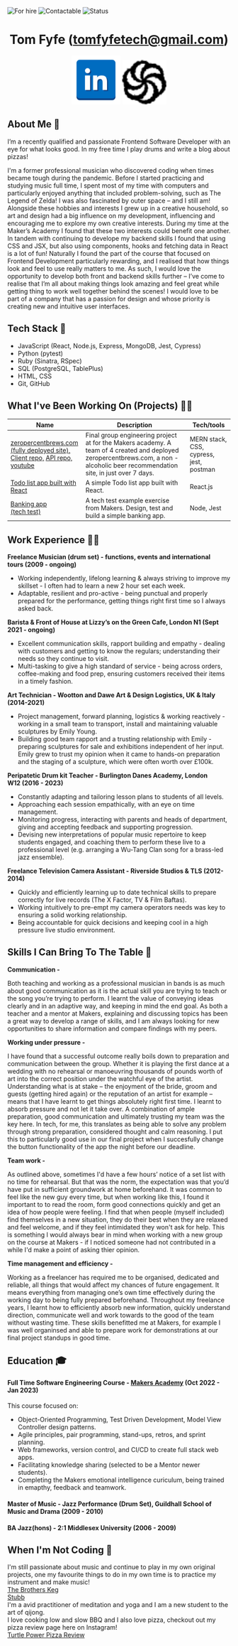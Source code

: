 ![For hire](https://img.shields.io/badge/Available_for_hire-Yes-brightgreen)
![Contactable](https://img.shields.io/badge/Contactable-For_sure-9cf)
![Status](https://img.shields.io/badge/Status-Probably_listening_to_music-ff69b4)

<div align="center">

[//]: # (Testing how to make comments which aren't rendered)

# Tom Fyfe (tomfyfetech@gmail.com) #
 <a href="https://www.linkedin.com/in/tomfyfe"><img src="images/Linkedin.png" width="110" alt="LinkedIn"></a>
 <a href="https://www.codewars.com/users/tomfyfe85"><img src="images/codewars.svg" width="100" alt="Codewars"></a>

</div>
 
 ## <a name="about_me">About Me 👋 </a>
 
I’m a recently qualified and passionate Frontend Software Developer with an eye for what looks good. In my free time I play drums and write a blog about pizzas! 

I'm a former professional musician who discovered coding when times became tough during the pandemic. Before I started practicing and studying music full time, I spent most of my time with computers and particularly enjoyed anything that included problem-solving, such as The Legend of Zelda! I was also fascinated by outer space – and I still am! Alongside these hobbies and interests I grew up in a creative household, so art and design had a big influence on my development, influencing and encouraging me to explore my own creative interests. During my time at the Maker’s Academy I found that these two interests could benefit one another. In tandem with continuing to develope my backend skills I found that using CSS and JSX, but also using components, hooks and fetching data in React is a lot of fun! Naturally I found the part of the course that focused on Frontend Development particularly rewarding, and I realised that how things look and feel to use really matters to me. As such, I would love the opportunity to develop both front and backend skills further – I’ve come to realise that I’m all about making things look amazing and feel great while getting thing to work well together behind the scenes! I would love to be part of a company that has a passion for design and whose priority is creating new and intuitive user interfaces.
 
 ## <a name="tech-stack">Tech Stack 🤖</a> 
- JavaScript (React, Node.js, Express, MongoDB, Jest, Cypress)
- Python (pytest)
- Ruby (Sinatra, RSpec) 
- SQL (PostgreSQL, TablePlus)
- HTML, CSS
- Git, GitHub 

## <a name="projects">What I've Been Working On (Projects) 👨‍💻</a>

| Name          | Description         | Tech/tools        |
| --------------| ----------------   | ----------------- |
| <a href="https://www.zeropercentbrews.com">zeropercentbrews.com <br/>(fully deployed site),</a><br/> <a href="https://github.com/alastair10/ZeroPercentBrews-client">Client repo,</a>                                               <a href="https://github.com/alastair10/ZeroPercentBrews-api">API repo,</a> <a href="https://www.youtube.com/watch?v=FMtE3SbgWtE">youtube</a> |Final group engineering project at for the Makers academy. A team of 4 created and deployed zeropercentbrews.com, a non - alcoholic beer recommendation site, in just over 7 days. |MERN stack, CSS, cypress, jest, postman|
|<a href="https://github.com/tomfyfe85/todo_list_React_js">Todo list app built with React<a/>|A simple Todo list app built with React.|React.js
|<a href="https://github.com/tomfyfe85/bank_tech_test-">Banking app <br/>(tech test)<a/>| A tech test example exercise from Makers. Design, test and build a simple banking app.| Node, Jest

              
## Work Experience 👷‍♂️

**Freelance Musician (drum set) - functions, events and international tours (2009 - ongoing)**   
- Working independently, lifelong learning & always striving to improve my skillset - I often had to learn a new 2 hour set each week. 
- Adaptable, resilient  and pro-active - being punctual and properly prepared for the performance, getting things right first time so I always asked back.    
 
**Barista & Front of House at Lizzy’s on the Green Cafe, London N1 (Sept 2021 - ongoing)**
- Excellent communication skills, rapport building and empathy - dealing with customers and getting to know the regulars; understanding their needs so they continue to visit. 
- Multi-tasking to give a high standard of service - being across orders, coffee-making and food prep, ensuring customers received their items in a timely fashion. 

**Art Technician - Wootton and Dawe Art & Design Logistics, UK & Italy (2014-2021)**
- Project management, forward planning, logistics & working reactively - working in a small team to transport, install and maintaining valuable sculptures by Emily Young.
- Building good team rapport and a trusting relationship with Emily - preparing sculptures for sale and exhibitions independent of her input. Emily grew to trust my opinion when it came to hands-on preparation and the staging of a sculpture, which were often worth over £100k.  
 
**Peripatetic Drum kit Teacher - Burlington Danes Academy, London W12 (2016 - 2023)**
- Constantly adapting and tailoring lesson plans to students of all levels.
- Approaching each session empathically, with an eye on time management.
- Monitoring progress, interacting with parents and heads of department, giving and accepting feedback and supporting progression.
- Devising new interpretations of popular music repertoire to keep students engaged, and coaching them to perform these live to a professional level (e.g. arranging a Wu-Tang Clan song for a brass-led jazz ensemble).  

**Freelance Television Camera Assistant - Riverside Studios & TLS (2012-2014)**
- Quickly and efficiently learning up to date technical skills to prepare correctly for live records (The X Factor, TV & Film Baftas).
- Working intuitively to pre-empt my camera operators needs was key to ensuring a solid working relationship.
- Being accountable for quick decisions and keeping cool in a high pressure live studio environment.
  
## Skills I Can Bring To The Table 🎯

**Communication -**

Both teaching and working as a professional musician in bands is as much about good communication as it is the actual skill you are trying to teach or the song you’re trying to perform. I learnt the value of conveying ideas clearly and in an adaptive way, and keeping in mind the end goal. As both a teacher and a mentor at Makers, explaining and discussing topics has been a great way to develop a range of skills, and I am always looking for new opportunities to share information and compare findings with my peers.

**Working under pressure -** 

I have found that a successful outcome really boils down to preparation and communication between the group. Whether it is playing the first dance at a wedding with no rehearsal or manoeuvring thousands of pounds worth of art into the correct position under the watchful eye of the artist. Understanding what is at stake – the enjoyment of the bride, groom and guests (getting hired again) or the reputation of an artist for example – means that I have learnt to get things absolutely right first time. 
I learnt to absorb pressure and not let it take over. A combination of ample preparation, good communication and ultimately trusting my team was the key here. In tech, for me, this translates as being able to solve any problem through strong preparation, considered thought and calm reasoning. I put this to particularly good use in our final project when I succesfully change the button functionality of the app the night before our deadline. 

**Team work -**

As outlined above, sometimes I'd have a few hours’ notice of a set list with no time for rehearsal. But that was the norm, the expectation was that you’d have put in sufficient groundwork at home beforehand. It was common to feel like the new guy every time, but when working like this, I found it important to to read the room, form good connections quickly and get an idea of how people were feeling. I find that when people (myself included) find themselves in a new situation, they do their best when they are relaxed and feel welcome, and if they feel intimidated they won't ask for help. This is something I would always bear in mind when working with a new group on the course at Makers - if I noticed someone had not contributed in a while I'd make a point of asking thier opinion.

**Time management and efficiency -**

Working as a freelancer has required me to be organised, dedicated and reliable, all things that would affect my chances of future engagement. It means everything from managing one’s own time effectively during the working day to being fully prepared beforehand.
Throughout my freelance years, I learnt how to efficiently absorb new information, quickly understand direction, communicate well and work towards to the good of the team without wasting time. These skills benefitted me at Makers, for example I was well organinsed and able to prepare work for demonstrations at our final project standups in good time.  

## Education 🎓

#### Full Time Software Engineering Course - <a href="https://makers.tech/">Makers Academy<a/> (Oct 2022 - Jan 2023)
This course focused on:

- Object-Oriented Programming, Test Driven Development, Model View Controller design patterns.
- Agile principles, pair programming, stand-ups, retros, and sprint planning.
- Web frameworks, version control, and CI/CD to create full stack web apps.
- Facilitating knowledge sharing (selected to be a Mentor newer students).
- Completing the Makers emotional intelligence curiculum, being trained in emapthy, feedback and teamwork.  

#### Master of Music - Jazz Performance (Drum Set), Guildhall School of Music and Drama (2009 - 2010)

#### BA Jazz(hons) - 2:1 Middlesex University (2006 - 2009)

## When I'm Not Coding 🥁
I'm still passionate about music and continue to play in my own original projects, one my favourite things to do in my own time is to practice my instrument and make music!                  
<a href="https://apfrecords.co.uk/albums/folklore-myths-and-legends-of-the-brothers-keg">The Brothers Keg </a>
<br>
<a href="https://stubb.bandcamp.com/"> Stubb </a> <br>
I'm a avid practitioner of meditation and yoga and I am a new student to the art of qijong. <br>
I love cooking low and slow BBQ and I also love pizza, checkout out my pizza review page here on Instagram! <br>
<a href="https://www.instagram.com/turtle_power_pizza_review">
Turtle Power Pizza Review <a/>
